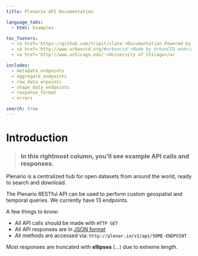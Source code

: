 ```yaml
---
title: Plenario API Documentation

language_tabs:
  - html: Examples

toc_footers:
  - <a href='https://github.com/tripit/slate'>Documentation Powered by Slate</a>
  - <a href='http://www.urbanccd.org/#urbanccd'>Made by UrbanCCD and</a>
  - <a href='http://www.uchicago.edu/'>University of Chicago</a>

includes:
  - metadata_endpoints
  - aggregate_endpoints
  - raw_data_enpoints
  - shape_data_endpoints
  - response_format
  - errors

search: true
---
```


# Introduction

> ### In this rightmost column, you'll see example API calls and responses.

Plenario is a centralized hub for open datasets from around the world, ready to search and download.

The Plenario RESTful API can be used to perform custom geospatial and temporal queries. We currently have 13 endpoints.

A few things to know:

* All API calls should be made with `HTTP GET`
* All API responses are in [JSON format](http://www.json.org/)
* All methods are accessed via: `http://plenar.io/v1/api/SOME-ENDPOINT`

<aside class=warning>Most responses are truncated with <b>ellipses</b> (...) due to extreme length.</aside>
